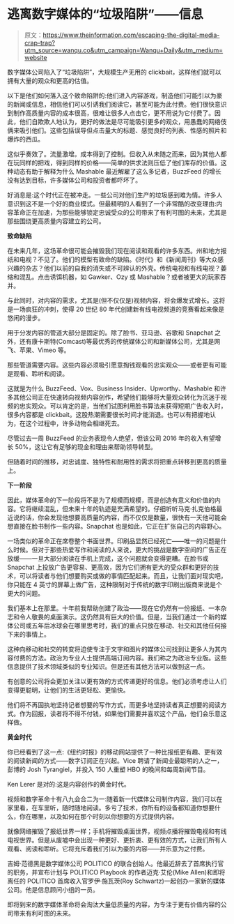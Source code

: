 # 逃离数字媒体的“垃圾陷阱”——信息

> 原文：<https://www.theinformation.com/escaping-the-digital-media-crap-trap?utm_source=wanqu.co&utm_campaign=Wanqu+Daily&utm_medium=website>

数字媒体公司陷入了“垃圾陷阱”，大规模生产无用的 clickbait，这样他们就可以拥有大量的观众和更高的估值。

以下是他们如何落入这个致命陷阱的:他们进入内容游戏，制造他们可能引以为豪的新闻或信息，相信他们可以引诱我们阅读它，甚至可能为此付费。他们很快意识到制作高质量内容的成本很高，很难让很多人点击它，更不用说为它付费了。因此，他们自欺欺人地认为，更好的做法是尽可能吸引更多的观众，用愚蠢的网络伎俩来吸引他们。这些包括误导但点击量大的标题、感觉良好的列表、性感的照片和爆炸的西瓜。

这似乎奏效了。流量激增。成本得到了控制。但收入从未随之而来，因为其他人都在玩同样的把戏，得到同样的价格——简单的供求法则压低了他们库存的价值。这种动态有助于解释为什么 Mashable 最近解雇了这么多记者，BuzzFeed 的增长没有达到目标，许多媒体公司和投资者都吓坏了。

好消息是:这个时代正在被冲走。一些公司对他们生产的垃圾感到难为情。许多人意识到这不是一个好的商业模式。但最精明的人看到了一个非常酷的改变理由:内容革命正在加速，为那些能够锁定忠诚受众的公司带来了有利可图的未来，尤其是那些围绕更高质量内容建立的公司。

**致命缺陷**

在未来几年，这场革命很可能会摧毁我们现在阅读和观看的许多东西。州和地方报纸和电视？不见了。他们的模型有致命的缺陷。《时代》和《新闻周刊》等大众感兴趣的杂志？他们以前的自我的消失或不可辨认的外壳。传统电视和有线电视？萎缩和混乱。点击诱饵机器，如 Gawker、Ozy 或 Mashable？或者被更大的玩家吞并。

与此同时，对内容的需求，尤其是(但不仅仅是)视频内容，将会爆发式增长。这将是一场疯狂的冲刺，使得 20 世纪 80 年代创建新有线电视频道的竞赛看起来像是悠闲的漫步。

用于分发内容的管道大部分是固定的。除了脸书、亚马逊、谷歌和 Snapchat 之外，还有康卡斯特(Comcast)等最优秀的传统媒体公司和新媒体公司，尤其是网飞、苹果、Vimeo 等。

那些管道需要内容。这些内容必须吸引愿意掏钱观看的忠实观众——或者更有可能是观看、聆听和阅读。

这就是为什么 BuzzFeed、Vox、Business Insider、Upworthy、Mashable 和许多其他公司正在快速转向视频内容创作，希望他们能够将大量观众转化为沉迷于视频的忠实观众。可以肯定的是，当他们试图利用脸书算法来获得短期广告收入时，很多内容都是 clickbait。这股热潮需要很长时间才能消退。也可以有把握地认为，在这个过程中，许多动物会相继死去。

尽管过去一周 BuzzFeed 的业务表现令人绝望，但该公司 2016 年的收入有望增长 50%，这让它有足够的现金和理由来帮助领导转型。

但随着时间的推移，对忠诚度、独特性和耐用性的需求将把重点转移到更高的质量上。

**下一阶段**

因此，媒体革命的下一阶段将不是为了规模而规模，而是创造有意义和价值的内容。它将继续混乱，但未来十年的轨迹是充满希望的。仔细听听马克·扎克伯格最近说的话，你会发现他想要高质量的内容，而不仅仅是数量，很快有一天他可能会想直接在脸书制作一些内容。Snapchat 也是如此，它正在扩张自己的内容野心。

一场类似的革命正在席卷整个书面世界。印刷品显然已经死亡——唯一的问题是什么时候。但对于那些热爱写作和阅读的人来说，更大的挑战是数字空间的广告正在放缓——一旦大部分阅读在手机上完成，这个问题就会变得更糟。在脸书或 Snapchat 上投放广告更容易、更高效，因为它们拥有更大的受众群和更好的技术，可以将读者与他们想要购买或做的事情匹配起来。而且，让我们面对现实吧，你只能在 4 英寸的屏幕上做广告，这种限制对于传统的数字印刷出版商来说是个更大的问题。

我们基本上在那里。十年前我帮助创建了政治——现在它仍然有一份报纸、一本杂志和令人敬畏的桌面演示。这仍然具有巨大的价值。但是，当我们通过一个新的媒体公司或五年后冰球会在哪里思考时，我们的重点只放在移动、社交和其他任何接下来的事情上。

这种向移动和社交的转变将迫使专注于文字和图片的媒体公司找到让更多人为其内容付费的方法。政治为专业人士提供高端订阅内容。我们称之为政治专业版。这些信息提供了技术领域类似的专业知识。但是还有其他方法可以做到这一点。

有创意的公司将会更加关注以更有效的方式传递更好的信息。他们必须考虑让人们变得更聪明，让他们的生活更轻松、更愉快。

他们将不再固执地坚持记者想要的写作方式，而更多地坚持读者真正想要的阅读方式。作为回报，读者将不得不付钱，如果他们需要并喜欢这个产品，他们会乐意这样做。

**黄金时代**

你已经看到了这一点:《纽约时报》的移动网站提供了一种比报纸更有趣、更有效的阅读新闻的方式——数字订阅正在兴起。Vice 聘请了新闻业最聪明的人之一，彭博的 Josh Tyrangiel，并投入 150 人重塑 HBO 的晚间和每周新闻节目。

Ken Lerer 是对的:这是内容创作的黄金时代。

视频和数字革命十有八九会合二为一:随着新一代媒体公司制作内容，我们可以在家里看，在车里听，随时随地阅读。多亏了技术，你所有的设备都知道你想要什么，你在哪里，以及如何在那个时刻以你想要的方式提供内容。

就像网络摧毁了报纸世界一样；手机将摧毁桌面世界，视频点播将摧毁电视和有线电视世界。但是从废墟中会出现一种更好、更折衷、更有效的方式，让我们所有人观看、阅读和聆听。它将充斥着我们引以为豪的内容——并乐意为之付费。

吉姆·范德黑是数字媒体公司 POLITICO 的联合创始人。他最近辞去了首席执行官的职务，并宣布计划与 POLITICO Playbook 的作者迈克·艾伦(Mike Allen)和即将离任的 POLITICO 首席收入官罗伊·施瓦茨(Roy Schwartz)一起创办一家新的媒体公司。他是信息顾问小组的一员。

即将到来的数字媒体革命将会淘汰大量低质量的内容，为专注于更有价值内容的公司带来有利可图的未来。